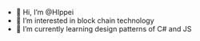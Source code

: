 - 👋 Hi, I’m @HIppei
- 👀 I’m interested in block chain technology
- 🌱 I’m currently learning design patterns of C# and JS

<!---
HIppei/HIppei is a ✨ special ✨ repository because its `README.md` (this file) appears on your GitHub profile.
You can click the Preview link to take a look at your changes.
--->
